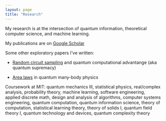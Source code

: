 ```yaml
---
layout: page
title: "Research"
---
```


My research is at the intersection of quantum information, theoretical computer science, and machine learning.

My publications are on [Google Scholar](https://scholar.google.com/citations?view_op=list_works&hl=en&user=vTYawOEAAAAJ)

Some other exploratory papers I've written:

* [Random circuit sampling](https://nguyenquantum.github.io/Random_circuit_sampling.pdf) and quantum computational advantange (aka quantum supremacy)

* [Area laws](https://nguyenquantum.github.io/Area_laws.pdf) in quantum many-body physics

<!-- * [Sample complexity separation](https://nguyenquantum.github.io/equivariant.pdf) between equivariant (aka group convolutional) and fully connected neural networks (with [Bobak Kiani](https://scholar.google.com/citations?user=fz1mq4AAAAAJ&hl=en))

* [Learning quantum error-correcting codes](https://nguyenquantum.github.io/Wasserstein.pdf) using the quantum Wasserstein-1 distance
 -->
<!-- * [Tight-binding method](https://nguyenquantum.github.io/tight-binding.pdf) for band structure calculation
 -->
<!-- Lecture notes:
* To be uploaded -->


Coursework at MIT: quantum mechanics III, statistical physics, real/complex analysis, probability theory, machine learning, software engineering, applied discrete math, design and analysis of algorithms, computer systems engineering, quantum computation, quantum information science, theory of computation, statistical learning theory, theory of solids I, quantum field theory I, quantum technology and devices, quantum complexity theory

